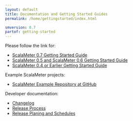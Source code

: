 ```yaml
---
layout: default
title: Documentation and Getting Started Guides
permalink: /home/gettingstarted/index.html

smversion: 0.7
partof: getting-started
---
```



Please follow the link for:

- [ScalaMeter 0.7 Getting Started Guide](/home/gettingstarted/0.7/)
- [ScalaMeter 0.5 and ScalaMeter 0.6 Getting Started Guide](/home/gettingstarted/0.5/)
- [ScalaMeter 0.4 or Earlier Getting Started Guide](/home/gettingstarted/0.4/)

Example ScalaMeter projects:

- [ScalaMeter Example Repository at GitHub](https://github.com/scalameter/scalameter-examples)

Developer documentation:

- [Changelog](/changelog/)
- [Release Process](/home/releasing/)
- [Release Planing and Schedules](/planning/)
